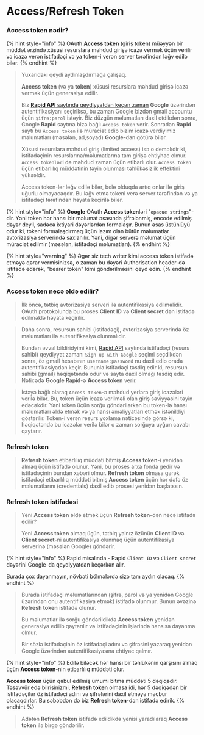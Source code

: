 # Access/Refresh Token

### Access token nədir?

{% hint style="info" %}
OAuth **Access token** (giriş token) müəyyən bir müddət ərzində xüsusi resurslara məhdud girişə icazə vermək üçün verilir və icazə verən istifadəçi və ya token-i verən server tərəfindən ləğv edilə bilər.&#x20;
{% endhint %}

> Yuxarıdakı qeydi aydınlaşdırmağa çalışaq.
>
> **Access token** (və ya **token**) xüsusi resurslara məhdud girişə icazə vermək üçün generasiya edilir.
>
> Biz [**Rapid API** saytında qeydiyyatdan keçən zaman](overview.md#rapid-api-platformasi) **Google** üzərindən autentifikasiyanı seçiriksə, bu zaman Google bizdən gmail accountu üçün `şifrə:parol` istəyir. Biz düzgün məlumatları daxil etdikdən sonra, Google **Rapid** saytına bizə bağlı `Access token` verir. Sonradan **Rapid** saytı bu `Access token` ilə müraciət edib bizim icazə verdiyimiz məlumatları (məsələn, ad,soyad) **Google**-dan götürə bilər.
>
> Xüsusi resurslara məhdud giriş (limited access) isə o deməkdir ki, istifadəçinin resurslarına/məlumatlarına tam girişə ehtiyhac olmur. `Access tokenlər`i də məhdud zaman üçün etibarlı olur. `Access token` üçün etibarlılıq müddətinin təyin olunması təhlükəsizlik effektini yüksəldir.
>
> Access token-lər ləğv edilə bilər, belə olduqda artıq onlar ilə giriş uğurlu olmayacaqdır. Bu ləğv etmə tokeni verə server tərəfindən və ya istifadəçi tərəfindən həyata keçirilə bilər.&#x20;

{% hint style="info" %}
**Google** OAuth **Access token**ləri "`opaque strings`"-dir. Yəni token hər hansı bir məlumat əsasında şifrələnmiş, encode edilmiş dəyər deyil, sadəcə ixtiyari dəyərlərdən formalaşır. Bunun əsas üstünlüyü odur ki, tokeni formalaşdırmaq üçün lazım olan bütün məlumatlar avtorizasiya serverində saxlanılır. Yəni, digər serverə məlumat üçün müraciət edilmir (məsələn, istifadəçi məlumatları).
{% endhint %}

{% hint style="warning" %}
Əgər siz tech writer kimi access token istifadə etməyə qərar vermisinizsə, o zaman bu dəyəri Authorisation header-də istifadə edərək, "bearer token" kimi göndərilməsini qeyd edin.
{% endhint %}

### Access token necə əldə edilir?

> İlk öncə, tətbiq avtorizasiya serveri ilə autentifikasiya edilməlidir. OAuth protokolunda bu proses **Client ID** və **Client secret** dən istifadə edilməklə həyata keçirilir.&#x20;

> Daha sonra, resursun sahibi (istifadəçi), avtorizasiya serverində öz məlumatları ilə autentifikasiya olunmalıdır.&#x20;
>
> Bundan əvvəl bildiridyimi kimi, [Rapid API](https://rapidapi.com/) saytında istifadəçi (resurs sahibi) qeydiyyat zamanı `Sign up with Google` seçimi seçdikdən sonra, öz gmail hesabının `username:password` nu daxil edib orada autentifikasiyadan keçir. Bununla istifadəçi təsdiq edir ki, resursun sahibi (gmail) həqiqətəndə odur və sayta daxil olmağı təsdiq edir. Nəticədə **Google** **Rapid**-ə **Access token** verir.

> İstəyə bağlı olaraq `Access token`-ə məhdud yerlərə giriş icazələri verilə bilər. Bu, token üçün icazə verilməli olan giriş səviyyəsini təyin edəcəkdir. Yəni token üçün sorğu göndərilərkən bu token-lə hansı məlumatları əldə etmək və ya hansı əməliyyatları etmək istənildiyi göstərilir. Token-i verən resurs yoxlama nəticəsində görsə ki, həqiqətəndə bu icazələr verilə bilər o zaman sorğuya uyğun cavabı qaytarır.

### Refresh token

> **Refresh token** etibarlılıq müddəti bitmiş **Access token**-i yenidən almaq üçün istifadə olunur. Yəni, bu proses arxa fonda gedir və istifadəçinin bundan xəbəri olmur. **Refresh token** olmasa gərək istifadəçi etibarlılıq müddəti bitmiş **Access token** üçün hər dəfə öz məlumatlarını (credentials) daxil edib prosesi yenidən başlatssın.

### Refresh token istifadəsi

> Yeni **Access token** əldə etmək üçün **Refresh token**-dən necə istifadə edilir?
>
> Yeni **Access token** almaq üçün, tətbiq yalnız özünün **Client ID** və **Client secret**-ni autentifikasiya olunmaq üçün autentifikasiya serverinə (məsələn Google) göndərir.&#x20;

{% hint style="info" %}
Rapid misalında - Rapid `Client ID` və `Client secret` dəyərini Google-da qeydiyyatdan keçərkən alır.

Burada çox dayanmayın, növbəti bölmələrdə sizə tam aydın olacaq.
{% endhint %}

> Burada istifadəçi məlumatlarından (şifrə, parol və ya yenidən Google üzərindən onu autentifikasiya etmək) istifadə olunmur. Bunun əvəzinə **Refresh token** istifadə olunur.
>
> Bu məlumatlar ilə sorğu göndərildikdə **Access token** yenidən generasiya edilib qaytarılır və istifadəçinin işlərində hansısa dayanma olmur.
>
> Bir sözlə istifadəçinin öz istifadəçi adını və şifrəsini yazaraq yenidən Google üzərindən autentifikasiyasına ehtiyac qalmır. &#x20;

{% hint style="info" %}
Edilə biləcək hər hansı bir təhlükənin qarşısını almaq üçün **Access token**-nin etibarlılıq müddəti olur.

**Access token** üçün qəbul edilmiş ümumi bitmə müddəti 5 dəqiqədir. Təsəvvür edə bilrisinizmi, **Refresh token** olmasa idi, hər 5 dəqiqədən bir istifadəçilər öz istifadəçi adını və şifrələrini daxil etməyə məcbur olacaqdırlar. Bu səbəbdən də biz **Refresh token**-dən istifadə edirik.
{% endhint %}

> Adətən **Refresh token** istifadə edildikdə yenisi yaradılaraq **Access token** ilə birgə göndərilir.
